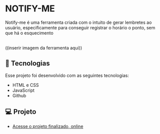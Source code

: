 
# NOTIFY-ME

<p>
Notify-me é uma ferramenta criada com o intuito de gerar lembretes ao usuário, especificamente para conseguir registrar o horário o ponto, sem que há o esquecimento <br/>

<br>

((inserir imagem da ferramenta aqui))

## 🚀 Tecnologias

Esse projeto foi desenvolvido com as seguintes tecnologias:

- HTML e CSS
- JavaScript
- Github

## 💻 Projeto


- [Acesse o projeto finalizado, online](https://joyce-csilva.github.io/notify-me/)